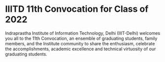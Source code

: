 # IIITD 11th Convocation for Class of 2022
Indraprastha Institute of Information Technology, Delhi (IIIT-Delhi) welcomes you all to the 11th Convocation, an ensemble of graduating students, family members, and the Institute community to share the enthusiasm, celebrate the accomplishments, academic excellence and technical virtuosity of our graduating students.
